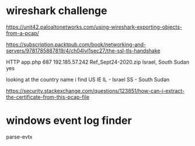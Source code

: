 # wireshark challenge

https://unit42.paloaltonetworks.com/using-wireshark-exporting-objects-from-a-pcap/

https://subscription.packtpub.com/book/networking-and-servers/9781785887819/4/ch04lvl1sec27/the-ssl-tls-handshake

HTTP
app.php
687
192.185.57.242
Ref_Sept24-2020.zip
Israel, South Sudan
yes

looking at the country name i find 
US
IE
IL - Israel
SS - South Sudan


https://security.stackexchange.com/questions/123851/how-can-i-extract-the-certificate-from-this-pcap-file


# windows event log finder

parse-evtx


